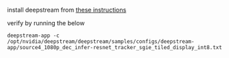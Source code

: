 install deepstream from [these instructions](https://docs.nvidia.com/metropolis/deepstream/dev-guide/text/DS_Quickstart.html)

verify by running the below

```
deepstream-app -c /opt/nvidia/deepstream/deepstream/samples/configs/deepstream-app/source4_1080p_dec_infer-resnet_tracker_sgie_tiled_display_int8.txt
```
